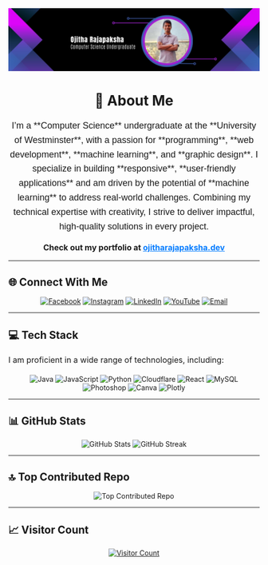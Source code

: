 <div align="center">
  <!-- Banner Image -->
  <img src="https://github.com/ojitharajapaksha/ojitharajapaksha/blob/main/1706664339515.jpg" alt="Banner Image">

  <h1>💫 About Me</h1>
</div>

<p style="text-align: center; font-size: 18px; line-height: 1.6; font-family: 'Arial', sans-serif;">
  I’m a **Computer Science** undergraduate at the **University of Westminster**, with a passion for **programming**, **web development**, **machine learning**, and **graphic design**. I specialize in building **responsive**, **user-friendly applications** and am driven by the potential of **machine learning** to address real-world challenges. Combining my technical expertise with creativity, I strive to deliver impactful, high-quality solutions in every project.
</p>

<p style="text-align: center; font-size: 16px; font-weight: bold;">
  Check out my portfolio at <a href="https://ojitharajapaksha.dev" target="_blank" style="color: #007bff;">ojitharajapaksha.dev</a>
</p>

---

<h2>🌐 Connect With Me</h2>
<div align="center">
  <a href="https://www.facebook.com/profile.php?id=100075740273687" target="_blank"><img src="https://img.shields.io/badge/Facebook-%231877F2.svg?logo=Facebook&logoColor=white" alt="Facebook"></a>
  <a href="https://www.instagram.com/ojitharajapaksha/" target="_blank"><img src="https://img.shields.io/badge/Instagram-%23E4405F.svg?logo=Instagram&logoColor=white" alt="Instagram"></a>
  <a href="https://www.linkedin.com/in/ojitha-rajapaksha-10b126269/" target="_blank"><img src="https://img.shields.io/badge/LinkedIn-%230077B5.svg?logo=linkedin&logoColor=white" alt="LinkedIn"></a>
  <a href="https://www.youtube.com/@OjithaRajapaksha" target="_blank"><img src="https://img.shields.io/badge/YouTube-%23FF0000.svg?logo=YouTube&logoColor=white" alt="YouTube"></a>
  <a href="mailto:ojitharajapaksha@gmail.com" target="_blank"><img src="https://img.shields.io/badge/Email-D14836?logo=gmail&logoColor=white" alt="Email"></a>
</div>

---

<h2>💻 Tech Stack</h2>
<p style="font-size: 16px; line-height: 1.6;">
  I am proficient in a wide range of technologies, including:
</p>
<div align="center">
  <img src="https://img.shields.io/badge/java-%23ED8B00.svg?style=for-the-badge&logo=openjdk&logoColor=white" alt="Java">
  <img src="https://img.shields.io/badge/javascript-%23323330.svg?style=for-the-badge&logo=javascript&logoColor=%23F7DF1E" alt="JavaScript">
  <img src="https://img.shields.io/badge/python-3670A0?style=for-the-badge&logo=python&logoColor=ffdd54" alt="Python">
  <img src="https://img.shields.io/badge/Cloudflare-F38020?style=for-the-badge&logo=Cloudflare&logoColor=white" alt="Cloudflare">
  <img src="https://img.shields.io/badge/react-%2320232a.svg?style=for-the-badge&logo=react&logoColor=%2361DAFB" alt="React">
  <img src="https://img.shields.io/badge/mysql-4479A1.svg?style=for-the-badge&logo=mysql&logoColor=white" alt="MySQL">
  <img src="https://img.shields.io/badge/adobe%20photoshop-%2331A8FF.svg?style=for-the-badge&logo=adobe%20photoshop&logoColor=white" alt="Photoshop">
  <img src="https://img.shields.io/badge/Canva-%2300C4CC.svg?style=for-the-badge&logo=Canva&logoColor=white" alt="Canva">
  <img src="https://img.shields.io/badge/Plotly-%233F4F75.svg?style=for-the-badge&logo=plotly&logoColor=white" alt="Plotly">
</div>

---

<h2>📊 GitHub Stats</h2>
<div align="center">
  <img src="https://github-readme-stats.vercel.app/api?username=ojitharajapaksha&theme=dark&hide_border=false&include_all_commits=false&count_private=false" alt="GitHub Stats">
  <img src="https://nirzak-streak-stats.vercel.app/?user=ojitharajapaksha&theme=dark&hide_border=false" alt="GitHub Streak">
</div>

---

<h2>🔝 Top Contributed Repo</h2>
<div align="center">
  <img src="https://github-contributor-stats.vercel.app/api?username=ojitharajapaksha&limit=5&theme=dark&combine_all_yearly_contributions=true" alt="Top Contributed Repo">
</div>

---

<h2>📈 Visitor Count</h2>
<div align="center">
  <a href="https://hitcounter.pythonanywhere.com/">
    <img src="https://hitcounter.pythonanywhere.com/count/tag.svg?url=https://github.com/ojitharajapaksha" alt="Visitor Count">
  </a>
</div>

</div>
